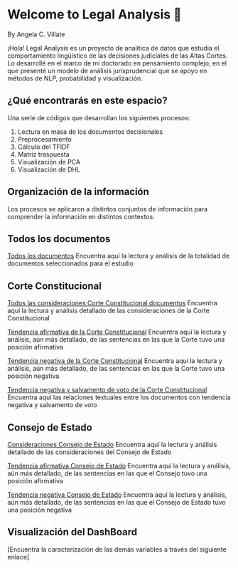 # Welcome to Legal Analysis 🙋
By Angela C. Villate

¡Hola! Legal Analysis es un proyecto de analítica de datos que estudia el comportamiento lingüístico de las decisiones judiciales de las Altas Cortes. Lo desarrollé en el marco de mi doctorado en pensamiento complejo, en el que presenté un modelo de análisis jurisprudencial que se apoyo en métodos de NLP, probabilidad y visualización. 

## ¿Qué encontrarás en este espacio?

Una serie de códigos que desarrollan los siguientes procesos:

1. Lectura en masa de los documentos decisionales
2. Preprocesamiento
3. Cálculo del TFIDF
4. Matriz traspuesta
5. Visualización de PCA
6. Visualización de DHL

## Organización de la información

Los procesos se aplicaron a distintos conjuntos de información para comprender la información en distintos contextos:

## Todos los documentos

<a href="https://nbviewer.org/github/AngelaVillate/Legal-Analysis/blob/main/TodasTodas.ipynb">Todos los documentos</a>
Encuentra aquí la lectura y análisis de la totalidad de documentos seleccionados para el estudio


## Corte Constitucional

<a href="https://nbviewer.org/github/AngelaVillate/Legal-Analysis/blob/main/Consid_CC (1).ipynb">Todos las consideraciones Corte Constitucional documentos</a>
Encuentra aquí la lectura y análisis detallado de las consideraciones de la Corte Constitucional

<a href="https://nbviewer.org/github/AngelaVillate/Legal-Analysis/blob/main/CC_Si.ipynb">Tendencia afirmativa de la Corte Constitucional</a>
Encuentra aquí la lectura y análisis, aún más detallado, de las sentencias en las que la Corte tuvo una posición afirmativa

<a href="https://nbviewer.org/github/AngelaVillate/Legal-Analysis/blob/main/CC_No (1).ipynb">Tendencia negativa de la Corte Constitucional</a>
Encuentra aquí la lectura y análisis, aún más detallado, de las sentencias en las que la Corte tuvo una posición negativa

<a href="https://nbviewer.org/github/AngelaVillate/Legal-Analysis/blob/main/CCNoPlusSV.ipynb">Tendencia negativa y salvamento de voto de la Corte Constitucional</a>
Encuentra aquí las relaciones textuales entre los documentos con tendencia negativa y salvamento de voto


## Consejo de Estado

<a href="https://nbviewer.org/github/AngelaVillate/Legal-Analysis/blob/main/CE_Todas.ipynb"> Consideraciones Consejo de Estado</a>
Encuentra aquí la lectura y análisis detallado de las consideraciones del Consejo de Estado

<a href="https://nbviewer.org/github/AngelaVillate/Legal-Analysis/blob/main/CE_Si.ipynb"> Tendencia afirmativa Consejo de Estado</a>
Encuentra aquí la lectura y análisis, aún más detallado, de las sentencias en las que el Consejo tuvo una posición afirmativa

<a href="https://nbviewer.org/github/AngelaVillate/Legal-Analysis/blob/main/CE_CNO.ipynb"> Tendencia negativa Consejo de Estado</a>
Encuentra aquí la lectura y análisis, aún más detallado, de las sentencias en las que el Consejo de Estado tuvo una posición negativa


## Visualización del DashBoard

[Encuentra la caracterización de las demás variables a través del siguiente enlace] 
